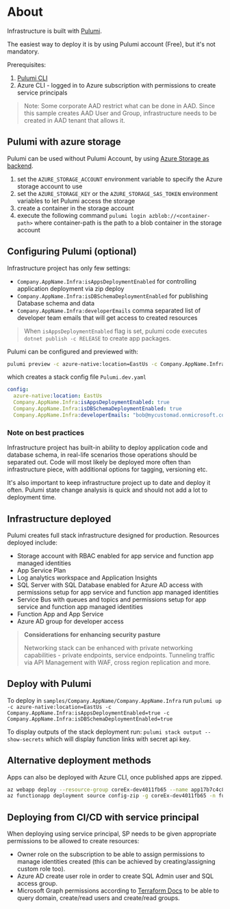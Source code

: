 # About

Infrastructure is built with [Pulumi](https://www.pulumi.com/).

The easiest way to deploy it is by using Pulumi account (Free), but it's not mandatory.

Prerequisites:

1. [Pulumi CLI](https://www.pulumi.com/docs/get-started/install/)
2. Azure CLI - logged in to Azure subscription with permissions to create service principals

> Note: Some corporate AAD restrict what can be done in AAD. Since this sample creates AAD User and Group, infrastructure needs to be created in AAD tenant that allows it.

## Pulumi with azure storage

Pulumi can be used without Pulumi Account, by using [Azure Storage as backend](https://www.techwatching.dev/posts/pulumi-azure-backend).

1. set the `AZURE_STORAGE_ACCOUNT` environment variable to specify the Azure storage account to use
1. set the `AZURE_STORAGE_KEY` or the `AZURE_STORAGE_SAS_TOKEN` environment variables to let Pulumi access the storage
1. create a container in the storage account
1. execute the following command `pulumi login azblob://<container-path>` where container-path is the path to a blob container in the storage account

## Configuring Pulumi (optional)

Infrastructure project has only few settings:

* `Company.AppName.Infra:isAppsDeploymentEnabled` for controlling application deployment via zip deploy
* `Company.AppName.Infra:isDBSchemaDeploymentEnabled` for publishing Database schema and data
* `Company.AppName.Infra:developerEmails` comma separated list of developer team emails that will get access to created resources

> When `isAppsDeploymentEnabled` flag is set, pulumi code executes `dotnet publish -c RELEASE` to create app packages.

Pulumi can be configured and previewed with:

```bash
pulumi preview -c azure-native:location=EastUs -c Company.AppName.Infra:isAppsDeploymentEnabled=true -c Company.AppName.Infra:isDBSchemaDeploymentEnabled=true
```

which creates a stack config file `Pulumi.dev.yaml`

```yaml
config:
  azure-native:location: EastUs
  Company.AppName.Infra:isAppsDeploymentEnabled: true
  Company.AppName.Infra:isDBSchemaDeploymentEnabled: true
  Company.AppName.Infra:developerEmails: "bob@mycustomad.onmicrosoft.com, alice@mycustomad.onmicrosoft.com"
```

### Note on best practices

Infrastructure project has built-in ability to deploy application code and database schema, in real-life scenarios those operations should be separated out. Code will most likely be deployed more often than infrastructure piece, with additional options for tagging, versioning etc.

It's also important to keep infrastructure project up to date and deploy it often. Pulumi state change analysis is quick and should not add a lot to deployment time.

## Infrastructure deployed

Pulumi creates full stack infrastructure designed for production. Resources deployed include:

* Storage account with RBAC enabled for app service and function app managed identities
* App Service Plan
* Log analytics workspace and Application Insights
* SQL Server with SQL Database enabled for Azure AD access with permissions setup for app service and function app managed identities
* Service Bus with queues and topics and permissions setup for app service and function app managed identities
* Function App and App Service
* Azure AD group for developer access

> **Considerations for enhancing security pasture**
>
> Networking stack can be enhanced with private networking capabilities - private endpoints, service endpoints. Tunneling traffic via API Management with WAF, cross region replication and more.

## Deploy with Pulumi

To deploy in `samples/Company.AppName/Company.AppName.Infra` run `pulumi up -c azure-native:location=EastUs -c Company.AppName.Infra:isAppsDeploymentEnabled=true -c Company.AppName.Infra:isDBSchemaDeploymentEnabled=true`

To display outputs of the stack deployment run: `pulumi stack output --show-secrets` which will display function links with secret api key.

## Alternative deployment methods

Apps can also be deployed with Azure CLI, once published apps are zipped.

```bash
az webapp deploy --resource-group coreEx-dev4011fb65 --name app17b7c4c8 --src-path app.zip
az functionapp deployment source config-zip -g coreEx-dev4011fb65 -n fun17b7c4c8 --src fun.zip
```

## Deploying from CI/CD with service principal

When deploying using service principal, SP needs to be given appropriate permissions to be allowed to create resources:

* Owner role on the subscription to be able to assign permissions to manage identities created (this can be achieved by creating/assigning custom role too).
* Azure AD create user role in order to create SQL Admin user and SQL access group.
* Microsoft Graph permissions according to [Terraform Docs](https://registry.terraform.io/providers/hashicorp/azuread/latest/docs/guides/service_principal_configuration) to be able to query domain, create/read users and create/read groups.

